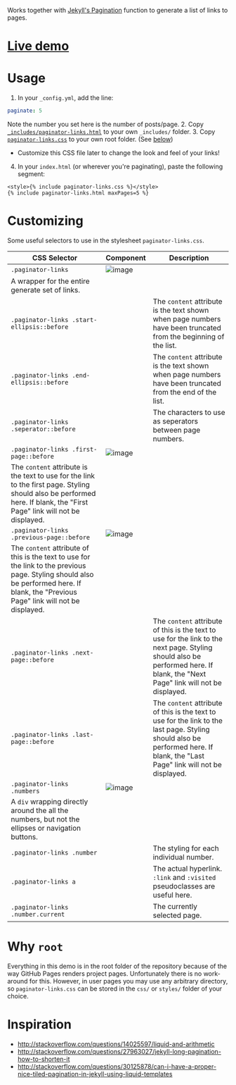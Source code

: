 Works together with [Jekyll's Pagination](http://jekyllrb.com/docs/pagination/) function to generate a list of links to pages.

# [Live demo](http://shadowen.github.io/jekyll-paginator-links/)

# Usage
1. In your `_config.yml`, add the line:

  ```yaml
  paginate: 5
  ```
  Note the number you set here is the number of posts/page.
2. Copy [`_includes/paginator-links.html`](https://raw.githubusercontent.com/Shadowen/jekyll-paginator-links/gh-pages/_includes/paginator-links.html) to your own `_includes/` folder.
3. Copy [`paginator-links.css`](https://raw.githubusercontent.com/Shadowen/jekyll-paginator-links/gh-pages/paginator-links.css) to your own root folder. (See [below](#why-root))
  - Customize this CSS file later to change the look and feel of your links!
4. In your `index.html` (or wherever you're paginating), paste the following segment:

  ```liquid
  <style>{% include paginator-links.css %}</style>
  {% include paginator-links.html maxPages=5 %}
  ```

# Customizing
Some useful selectors to use in the stylesheet `paginator-links.css`.

| CSS Selector | Component | Description |
| ------------------------------------------ | --------- | ----------- |
| `.paginator-links` | ![image](https://cloud.githubusercontent.com/assets/8551479/9231716/a9a98080-40f7-11e5-95f5-37adf0da9e5d.png)
 | A wrapper for the entire generate set of links. |
| `.paginator-links .start-ellipsis::before` |  | The `content` attribute is the text shown when page numbers have been truncated from the beginning of the list. |
| `.paginator-links .end-ellipsis::before` |  | The `content` attribute is the text shown when page numbers have been truncated from the end of the list. |
| `.paginator-links .seperator::before` |  | The characters to use as seperators between page numbers. |
| `.paginator-links .first-page::before` | ![image](https://cloud.githubusercontent.com/assets/8551479/9231744/d9d8411a-40f7-11e5-8164-ac27a42ac71f.png)
 | The `content` attribute is the text to use for the link to the first page. Styling should also be performed here. If blank, the "First Page" link will not be displayed. |
| `.paginator-links .previous-page::before` | ![image](https://cloud.githubusercontent.com/assets/8551479/9231770/fc8d67e4-40f7-11e5-98c5-6135b952c97b.png)
 |  The `content` attribute of this is the text to use for the link to the previous page. Styling should also be performed here. If blank, the "Previous Page" link will not be displayed. |
| `.paginator-links .next-page::before` |  | The `content` attribute of this is the text to use for the link to the next page. Styling should also be performed here. If blank, the "Next Page" link will not be displayed. |
| `.paginator-links .last-page::before` |  | The `content` attribute of this is the text to use for the link to the last page. Styling should also be performed here. If blank, the "Last Page" link will not be displayed. |
| `.paginator-links .numbers` | ![image](https://cloud.githubusercontent.com/assets/8551479/9231796/278fa254-40f8-11e5-8f8d-be4e812c213c.png)
 | A `div` wrapping directly around the all the numbers, but not the ellipses or navigation buttons. |
| `.paginator-links .number` |  | The styling for each individual number. |
| `.paginator-links a` |  | The actual hyperlink. `:link` and `:visited` pseudoclasses are useful here. |
| `.paginator-links .number.current` |  | The currently selected page. |

# Why `root`
Everything in this demo is in the root folder of the repository because of the way GitHub Pages renders project pages. Unfortunately there is no work-around for this. However, in user pages you may use any arbitrary directory, so `paginator-links.css` can be stored in the `css/` or `styles/` folder of your choice.

# Inspiration
- http://stackoverflow.com/questions/14025597/liquid-and-arithmetic
- http://stackoverflow.com/questions/27963027/jekyll-long-pagination-how-to-shorten-it
- http://stackoverflow.com/questions/30125878/can-i-have-a-proper-nice-tiled-pagination-in-jekyll-using-liquid-templates
